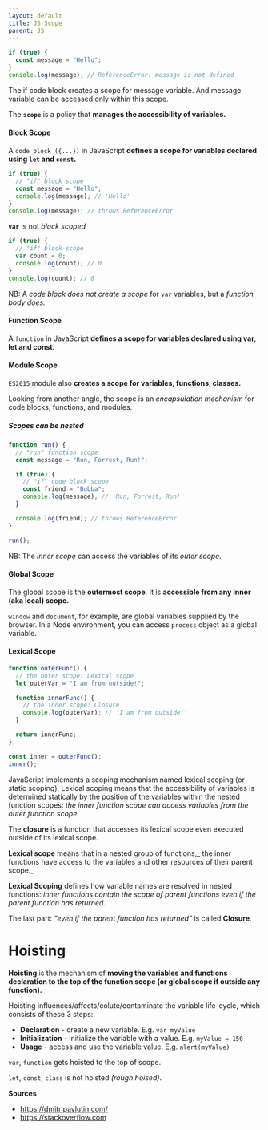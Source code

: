 ```yaml
---
layout: default
title: JS Scope
parent: JS
---
```


```js
if (true) {
  const message = "Hello";
}
console.log(message); // ReferenceError: message is not defined
```

The if code block creates a scope for message variable. And message variable can be accessed only within this scope.

The **`scope`** is a policy that **manages the accessibility of variables.**

#### Block Scope

A `code block ({...})` in JavaScript **defines a scope for variables declared using `let` and `const`.**

```js
if (true) {
  // "if" block scope
  const message = "Hello";
  console.log(message); // 'Hello'
}
console.log(message); // throws ReferenceError
```

**`var`** is not _block scoped_

```js
if (true) {
  // "if" block scope
  var count = 0;
  console.log(count); // 0
}
console.log(count); // 0
```

NB: A _code block does not create a scope_ for `var` variables, but a _function body does._

#### Function Scope

A `function` in JavaScript **defines a scope for variables declared using var, let and const.**

#### Module Scope

`ES2015` module also **creates a scope for variables, functions, classes.**

Looking from another angle, the scope is an _encapsulation mechanism_ for code blocks, functions, and modules.

##### Scopes can be nested

```js
function run() {
  // "run" function scope
  const message = "Run, Forrest, Run!";

  if (true) {
    // "if" code block scope
    const friend = "Bubba";
    console.log(message); // 'Run, Forrest, Run!'
  }

  console.log(friend); // throws ReferenceError
}

run();
```

NB: The _inner scope_ can access the variables of its _outer scope._

#### Global Scope

The global scope is the **outermost scope**. It is **accessible from any inner (aka local) scope.**

`window` and `document`, for example, are global variables supplied by the browser. In a Node environment, you can access `process` object as a global variable.

#### Lexical Scope

```js
function outerFunc() {
  // the outer scope: Lexical scope
  let outerVar = "I am from outside!";

  function innerFunc() {
    // the inner scope: Closure
    console.log(outerVar); // 'I am from outside!'
  }

  return innerFunc;
}

const inner = outerFunc();
inner();
```

JavaScript implements a scoping mechanism named lexical scoping (or static scoping). Lexical scoping means that the accessibility of variables is determined statically by the position of the variables within the nested function scopes: _the inner function scope can access variables from the outer function scope._

The **closure** is a function that accesses its lexical scope even executed outside of its lexical scope.

**Lexical scope** means that in a nested group of functions,_ the inner functions have access to the variables and other resources of their parent scope._

**Lexical Scoping** defines how variable names are resolved in nested functions: _inner functions contain the scope of parent functions even if the parent function has returned._

The last part: _"even if the parent function has returned"_ is called **Closure**.

# Hoisting

**Hoisting** is the mechanism of **moving the variables and functions declaration to the top of the function scope (or global scope if outside any function).**

Hoisting influences/affects/colute/contaminate the variable life-cycle, which consists of these 3 steps:

- **Declaration** - create a new variable. E.g. `var myValue`
- **Initialization** - initialize the variable with a value. E.g. `myValue = 150`
- **Usage** - access and use the variable value. E.g. `alert(myValue)`

`var`, `function` gets hoisted to the top of scope.

`let`, `const`, `class` is not hoisted _(rough hoised)_.

**Sources**

- https://dmitripavlutin.com/
- https://stackoverflow.com
